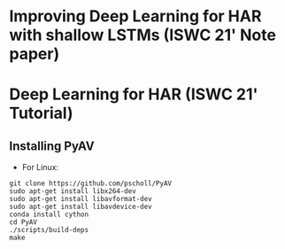 # Improving Deep Learning for HAR with shallow LSTMs (ISWC 21' Note paper)


# Deep Learning for HAR (ISWC 21' Tutorial)

## Installing PyAV
- For Linux: 
```
git clone https://github.com/pscholl/PyAV
sudo apt-get install libx264-dev
sudo apt-get install libavformat-dev
sudo apt-get install libavdevice-dev
conda install cython
cd PyAV
./scripts/build-deps
make
  
